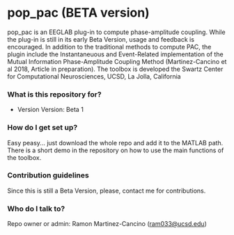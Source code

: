# pop_pac (BETA version) #
pop_pac is an EEGLAB plug-in to compute phase-amplitude coupling. 
While the plug-in is still in its early Beta Version, usage and feedback is encouraged.
In addition to the traditional methods to compute PAC, the plugin include the Instantaneuous
and Event-Related implementation of the Mutual Information Phase-Amplitude Coupling Method (Martinez-Cancino et al 2018, Article in preparation).
The toolbox is developed the Swartz Center for Computational Neurosciences, UCSD, La Jolla, California

### What is this repository for? ###
* Version
Version: Beta 1


### How do I get set up? ###

Easy peasy... just download the whole repo and add it to the MATLAB path. There is a short demo in the repository on how to use the main functions of the toolbox.

### Contribution guidelines ###
Since this is still a Beta Version, please, contact me for contributions.

### Who do I talk to? ###
Repo owner or admin: Ramon Martinez-Cancino (ram033@ucsd.edu)
